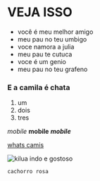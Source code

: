 # VEJA ISSO

- você é meu melhor amigo 
- meu pau no teu umbigo
- voce namora a julia
- meu pau te cutuca
- voce é um genio 
- meu pau no teu grafeno

### E a camila é chata
1. um
2. dois
3. tres

*mobile* **mobile** _**mobile**_

[whats camis](https://meet.google.com/qba-ieki-npd) 

![kilua indo e gostoso](https://nerdhits.com.br/wp-content/uploads/2021/05/killua.jpg)

``` cachorro rosa ```
